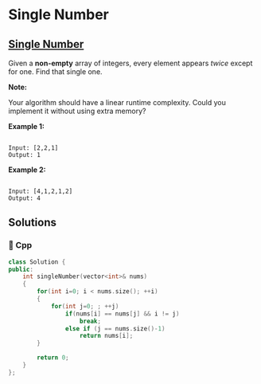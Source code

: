# Single Number

## [Single Number](https://leetcode.com/problems/single-number)

Given a **non-empty** array of integers, every element appears _twice_ except for one. Find that single one.

**Note:**

Your algorithm should have a linear runtime complexity. Could you implement it without using extra memory?

**Example 1:**

```text

Input: [2,2,1]
Output: 1
```

**Example 2:**

```text

Input: [4,1,2,1,2]
Output: 4
```

## Solutions

### 🧠 Cpp

```cpp
class Solution {
public:
    int singleNumber(vector<int>& nums)
    {
        for(int i=0; i < nums.size(); ++i)
        {
            for(int j=0; ; ++j)
                if(nums[i] == nums[j] && i != j)
                    break;
                else if (j == nums.size()-1)
                    return nums[i]; 
        }

        return 0;
    }
};
```

